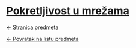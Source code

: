 # [Pokretljivost u mrežama](https://www.github.com/studosi-fer/PUM)
[<- Stranica predmeta](https://www.fer.unizg.hr/predmet/pum)

[<- Povratak na listu predmeta](https://www.github.com/studosi/FER)